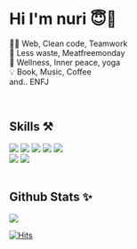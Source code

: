 # Hi I'm nuri 😇👋
🧑‍💻 Web, Clean code, Teamwork<br>
💭 Less waste, Meatfreemonday<br>
🌊 Wellness, Inner peace, yoga<br>
💡 Book, Music, Coffee<br>
and.. ENFJ

<br>

## Skills ⚒️
<section>
  <a href=""><img src="https://img.shields.io/badge/HTML-E34F26?style=flat-square&logo=HTML5&logoColor=white"/></a>
  <a href=""><img src="https://img.shields.io/badge/CSS-1572B6?style=flat-square&logo=CSS3&logoColor=white"/></a>
  <a href=""><img src="https://img.shields.io/badge/Sass-CC6699?style=flat-square&logo=Sass&logoColor=white"/></a>
  <a href=""><img src="https://img.shields.io/badge/JavaScript-F7DF1E?style=flat-square&logo=JavaScript&logoColor=white"/></a>
  <a href=""><img src="https://img.shields.io/badge/Bootstrap-7952B3?style=flat-square&logo=Bootstrap&logoColor=white"/></a>
</section>
<section>
  <a href=""><img src="https://img.shields.io/badge/GitHub-181717?style=flat-square&logo=GitHub&logoColor=white"/></a>
<!--   <a href=""><img src="https://img.shields.io/badge/Node.js-339933?style=flat-square&logo=Node.js&logoColor=white"/></a> -->
  <a href=""><img src="https://img.shields.io/badge/Linux-FCC624?style=flat-square&logo=Linux&logoColor=white"/></a>
</section>

<br>

## Github Stats ✨
<img src="https://github-readme-stats.vercel.app/api?username=nurimeansworld&show_icons=true&count_private=true&hide_border=true&theme=nord" align="center" />

<!-- [![Top Langs](https://github-readme-stats.vercel.app/api/top-langs/?username=nurimeansworld&layout=compact)](https://github.com/nurimeansworld/github-readme-stats) -->

[![Hits](https://hits.seeyoufarm.com/api/count/incr/badge.svg?url=https%3A%2F%2Fgithub.com%2Fnurimeansworld&count_bg=%238A468B&title_bg=%23555555&icon=&icon_color=%23E7E7E7&title=hits&edge_flat=true)](https://hits.seeyoufarm.com)
